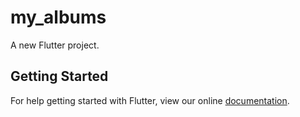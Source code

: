 # my_albums

A new Flutter project.

## Getting Started

For help getting started with Flutter, view our online
[documentation](https://flutter.io/).

